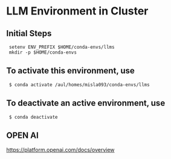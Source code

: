 # LLM Environment in Cluster

## Initial Steps
     setenv ENV_PREFIX $HOME/conda-envs/llms
     mkdir -p $HOME/conda-envs

## To activate this environment, use

     $ conda activate /aul/homes/misla093/conda-envs/llms

## To deactivate an active environment, use

     $ conda deactivate
## OPEN AI
https://platform.openai.com/docs/overview
